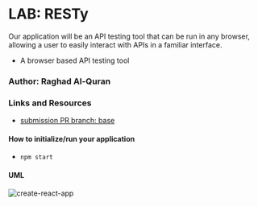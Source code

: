# LAB: RESTy
Our application will be an API testing tool that can be run in any browser, allowing a user to easily interact with     APIs in a familiar interface.
- A browser based API testing tool

### Author: Raghad Al-Quran

### Links and Resources

- [submission PR branch: base](https://github.com/401-advanced-javascript-raghad/resty/pull/1)

#### How to initialize/run your application
- `npm start`

#### UML
![create-react-app](./react-base.png)